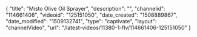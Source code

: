 {
    "title": "Misto Olive Oil Sprayer",
    "description": "",
    "channelid": "114661406",
    "videoid": "125151050",
    "date_created": "1508889867",
    "date_modified": "1509132741",
    "type": "captivate",
    "layout": "channelVideo",
    "url": "\/latest-videos\/11380-1-flv\/114661406-125151050"
}